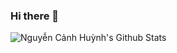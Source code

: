 ### Hi there 👋
![Nguyễn Cảnh Huỳnh's Github Stats](https://github-readme-stats.vercel.app/api?username=canhhuynh2k2&show_icons=true_color=fff&icon_color=79ff97&text_color=9f9f9f&bg_color=151515)
